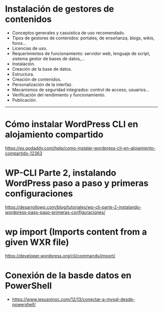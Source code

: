 # Instalación de gestores de contenidos
- Conceptos generales y casuística de uso recomendado.
- Tipos de gestores de contenidos: portales, de enseñanza, blogs, wikis, foros…
- Licencias de uso.
- Requerimientos de funcionamiento: servidor web, lenguaje de script, sistema gestor de bases de datos,…
- Instalación.
- Creación de la base de datos.
- Estructura.
- Creación de contenidos.
- Personalización de la interfaz.
- Mecanismos de seguridad integrados: control de acceso, usuarios…
- Verificación del rendimiento y funcionamiento.
- Publicación. 

--------------------

# Cómo instalar WordPress CLI en alojamiento compartido
https://es.godaddy.com/help/como-instalar-wordpress-cli-en-alojamiento-compartido-12363

# WP-CLI Parte 2, instalando WordPress paso a paso y primeras configuraciones
https://desarrollowp.com/blog/tutoriales/wp-cli-parte-2-instalando-wordpress-paso-paso-primeras-configuraciones/

# wp import (Imports content from a given WXR file)
https://developer.wordpress.org/cli/commands/import/

# Conexión de la basde datos en PowerShell
* https://www.jesusninoc.com/12/13/conectar-a-mysql-desde-powershell/
